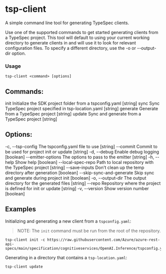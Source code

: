 # tsp-client

A simple command line tool for generating TypeSpec clients.

Use one of the supported commands to get started generating clients from a TypeSpec project.
This tool will default to using your current working directory to generate clients in and will
use it to look for relevant configuration files. To specify a different directory, use
the -o or --output-dir option.

### Usage
```
tsp-client <command> [options]
```

## Commands:
  init        Initialize the SDK project folder from a tspconfig.yaml   [string]
  sync        Sync TypeSpec project specified in tsp-location.yaml      [string]
  generate    Generate from a TypeSpec project                          [string]
  update      Sync and generate from a TypeSpec project                 [string]

## Options:
  -c, --tsp-config          The tspconfig.yaml file to use                      [string]
  --commit                  Commit to be used for project init or update        [string]
  -d, --debug               Enable debug logging                                [boolean]
  --emitter-options         The options to pass to the emitter                  [string]
  -h, --help                Show help                                           [boolean]
  --local-spec-repo         Path to local repository with the TypeSpec project  [string]
  --save-inputs             Don't clean up the temp directory after generation  [boolean]
  --skip-sync-and-generate  Skip sync and generate during project init          [boolean]
  -o, --output-dir          The output directory for the generated files        [string]
  --repo                    Repository where the project is defined for init 
                            or update                                           [string]
  -v, --version             Show version number                                 [boolean]

## Examples

Initializing and generating a new client from a `tspconfig.yaml`:

> NOTE: The `init` command must be run from the root of the repository.

```
tsp-client init -c https://raw.githubusercontent.com/Azure/azure-rest-api-specs/main/specification/cognitiveservices/OpenAI.Inference/tspconfig.yaml
```

Generating in a directory that contains a `tsp-location.yaml`:

```
tsp-client update
```

